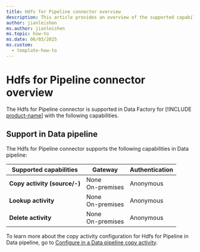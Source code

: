 ```yaml
---
title: Hdfs for Pipeline connector overview
description: This article provides an overview of the supported capabilities of the Hdfs for Pipeline connector.
author: jianleishen
ms.author: jianleishen
ms.topic: how-to
ms.date: 06/03/2025
ms.custom:
  - template-how-to
---
```


# Hdfs for Pipeline connector overview

The Hdfs for Pipeline connector is supported in Data Factory for [!INCLUDE [product-name](../includes/product-name.md)] with the following capabilities.

## Support in Data pipeline

The Hdfs for Pipeline connector supports the following capabilities in Data pipeline:

| Supported capabilities | Gateway | Authentication |
| --- | --- | ---|
| **Copy activity (source/-)** | None <br>On-premises| Anonymous |
| **Lookup activity** | None <br>On-premises | Anonymous |
| **Delete activity** | None <br>On-premises | Anonymous |

To learn more about the copy activity configuration for Hdfs for Pipeline in Data pipeline, go to [Configure in a Data pipeline copy activity](connector-hdfs-for-pipeline-copy-activity.md).

